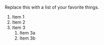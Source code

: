 Replace this with a list of your favorite things.
1. Item 1
2. Item 2
3. Item 3
   1. Item 3a
   2. Item 3b





